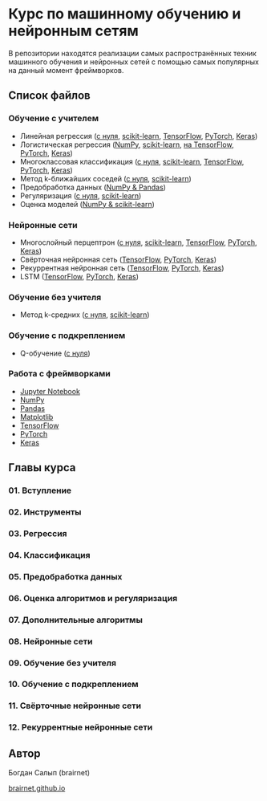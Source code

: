 # Курс по машинному обучению и нейронным сетям

В репозитории нахoдятся реализации самых распространённых техник машинного обучения и нейронных сетей с помощью самых популярных на данный момент фреймворков.

## Список файлов

### Обучение с учителем

* Линейная регрессия ([с нуля](./linear_regression_from_scratch.ipynb), [scikit-learn](./linear_regression_sklearn.ipynb), [TensorFlow](./linear_regression_tensorflow.ipynb), [PyTorch](./linear_regression_pytorch.ipynb), [Keras](./linear_regression_keras.ipynb))
* Логистическая регрессия ([NumPy](./logistic_regression_from_scratch.ipynb), [scikit-learn](./logistic_regression_sklearn.ipynb), [на TensorFlow](./logistic_regression_tensorflow.ipynb), [PyTorch](./logistic_regression_pytorch.ipynb), [Keras](./logistic_regression_keras.ipynb))
* Многоклассовая классификация ([с нуля](./softmax_from_scratch.ipynb), [scikit-learn](./softmax_sklearn.ipynb), [TensorFlow](./softmax_tensorflow.ipynb), [PyTorch](./softmax_pytorch.ipynb), [Keras](./softmax_keras.ipynb))
* Метод k-ближайших соседей ([с нуля](./knn_from_scratch.ipynb), [scikit-learn](./knn_sklearn.ipynb))
* Предобработка данных ([NumPy & Pandas](./data_preprocessing.ipynb))
* Регуляризация ([с нуля](./regularization_from_scratch.ipynb), [scikit-learn](./regularization_sklearn.ipynb))
* Оценка моделей ([NumPy & scikit-learn](./evaluation.ipynb))

### Нейронные сети
* Многослойный перцептрон ([с нуля](./multilayer_perceptron_from_scratch.ipynb), [scikit-learn](./multilayer_perceptron_sklearn.ipynb), [TensorFlow](./multilayer_perceptron_tensorflow.ipynb), [PyTorch](./multilayer_perceptron_pytorch.ipynb), [Keras](./multilayer_perceptron_keras.ipynb))
* Свёрточная нейронная сеть ([TensorFlow](./cnn_tensorflow.ipynb), [PyTorch](./cnn_pytorch.ipynb), [Keras](./cnn_keras.ipynb))
* Рекуррентная нейронная сеть ([TensorFlow](./rnn_tensorflow.ipynb), [PyTorch](./rnn_pytorch.ipynb), [Keras](./rnn_keras.ipynb))
* LSTM ([TensorFlow](./lstm_tensorflow.ipynb), [PyTorch](./lstm_pytorch.ipynb), [Keras](./lstm_keras.ipynb))
    
### Обучение без учителя

* Метод k-средних ([с нуля](./k_means_from_scratch.ipynb), [scikit-learn](./k_means_sklearn.ipynb))

### Обучение с подкреплением

* Q-обучение ([с нуля](./q_learning.ipynb))

### Работа с фреймворками

* [Jupyter Notebook](./jupyter.ipynb)
* [NumPy](./numpy.ipynb)
* [Pandas](./pandas.ipynb)
* [Matplotlib](./matplotlib.ipynb)
* [TensorFlow](./tensorflow.ipynb)
* [PyTorch](./pytorch.ipynb)
* [Keras](./keras.ipynb)

## Главы курса

### 01. Вступление

### 02. Инструменты

### 03. Регрессия

### 04. Классификация

### 05. Предобработка данных

### 06. Оценка алгоритмов и регуляризация

### 07. Дополнительные алгоритмы

### 08. Нейронные сети

### 09. Обучение без учителя

### 10. Обучение с подкреплением

### 11. Свёрточные нейронные сети

### 12. Рекуррентные нейронные сети

## Автор

Богдан Салып (brairnet)

[brairnet.github.io](https://brairnet.github.io/)
